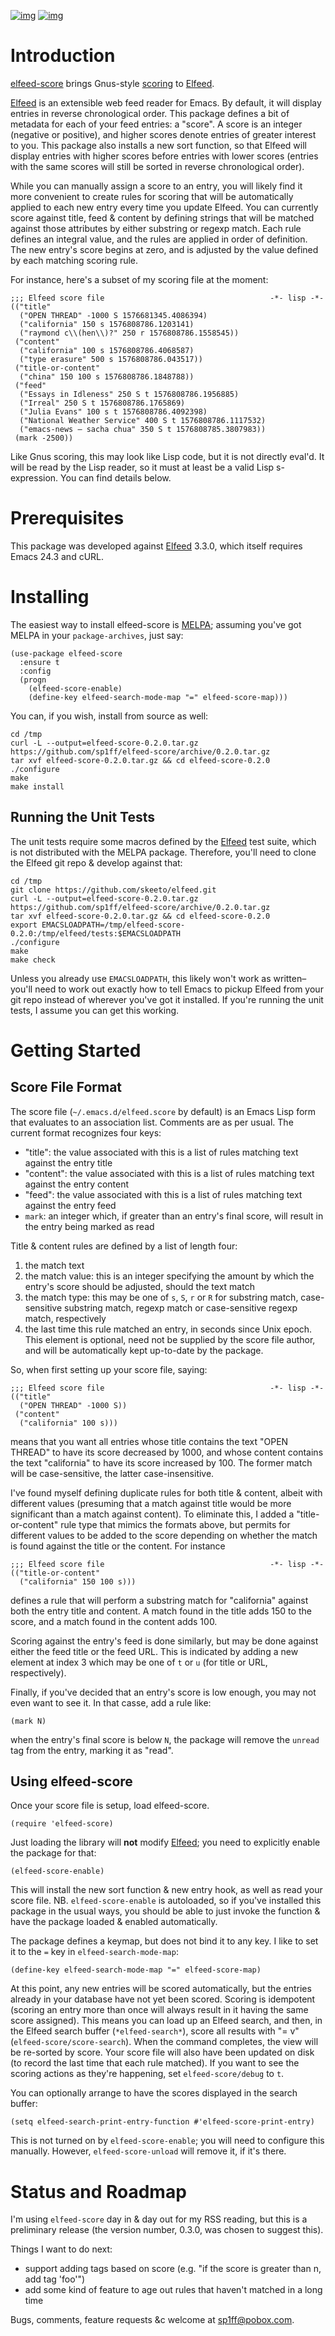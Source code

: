 [![img](https://melpa.org/packages/elfeed-score-badge.svg)](https://melpa.org/#/elfeed-score)
[![img](https://stable.melpa.org/packages/elfeed-score-badge.svg)](https://stable.melpa.org/#/elfeed-score)

# Introduction

[elfeed-score](https://github.com/sp1ff/elfeed-score) brings Gnus-style [scoring](https://www.gnu.org/software/emacs/manual/html_node/gnus/Scoring.html#Scoring) to [Elfeed](https://github.com/skeeto/elfeed).

[Elfeed](https://github.com/skeeto/elfeed) is an extensible web feed reader for Emacs. By default, it will display entries in reverse chronological order. This package defines a bit of metadata for each of your feed entries: a "score". A score is an integer (negative or positive), and higher scores denote entries of greater interest to you. This package also installs a new sort function, so that Elfeed will display entries with higher scores before entries with lower scores (entries with the same scores will still be sorted in reverse chronological order).

While you can manually assign a score to an entry, you will likely find it more convenient to create rules for scoring that will be automatically applied to each new entry every time you update Elfeed. You can currently score against title, feed & content by defining strings that will be matched against those attributes by either substring or regexp match. Each rule defines an integral value, and the rules are applied in order of definition. The new entry's score begins at zero, and is adjusted by the value defined by each matching scoring rule.

For instance, here's a subset of my scoring file at the moment:

    ;;; Elfeed score file                                     -*- lisp -*-
    (("title"
      ("OPEN THREAD" -1000 S 1576681345.4086394)
      ("california" 150 s 1576808786.1203141)
      ("raymond c\\(hen\\)?" 250 r 1576808786.1558545))
     ("content"
      ("california" 100 s 1576808786.4068587)
      ("type erasure" 500 s 1576808786.043517))
     ("title-or-content"
      ("china" 150 100 s 1576808786.1848788))
     ("feed"
      ("Essays in Idleness" 250 S t 1576808786.1956885)
      ("Irreal" 250 S t 1576808786.1765869)
      ("Julia Evans" 100 s t 1576808786.4092398)
      ("National Weather Service" 400 S t 1576808786.1117532)
      ("emacs-news – sacha chua" 350 S t 1576808785.3807983))
     (mark -2500))

Like Gnus scoring, this may look like Lisp code, but it is not directly eval'd. It will be read by the Lisp reader, so it must at least be a valid Lisp s-expression. You can find details below.

# Prerequisites

This package was developed against [Elfeed](https://github.com/skeeto/elfeed) 3.3.0, which itself requires Emacs 24.3 and cURL.

# Installing

The easiest way to install elfeed-score is [MELPA](https://github.com/melpa/melpa); assuming you've got MELPA in your `package-archives`, just say:

    (use-package elfeed-score
      :ensure t
      :config
      (progn
        (elfeed-score-enable)
        (define-key elfeed-search-mode-map "=" elfeed-score-map)))

You can, if you wish, install from source as well:

    cd /tmp
    curl -L --output=elfeed-score-0.2.0.tar.gz https://github.com/sp1ff/elfeed-score/archive/0.2.0.tar.gz
    tar xvf elfeed-score-0.2.0.tar.gz && cd elfeed-score-0.2.0
    ./configure
    make
    make install

## Running the Unit Tests

The unit tests require some macros defined by the [Elfeed](https://github.com/skeeto/elfeed) test suite, which is not distributed with the MELPA package. Therefore, you'll need to clone the Elfeed git repo & develop against that:

    cd /tmp
    git clone https://github.com/skeeto/elfeed.git
    curl -L --output=elfeed-score-0.2.0.tar.gz https://github.com/sp1ff/elfeed-score/archive/0.2.0.tar.gz
    tar xvf elfeed-score-0.2.0.tar.gz && cd elfeed-score-0.2.0
    export EMACSLOADPATH=/tmp/elfeed-score-0.2.0:/tmp/elfeed/tests:$EMACSLOADPATH
    ./configure
    make
    make check

Unless you already use `EMACSLOADPATH`, this likely won't work as written&#x2013; you'll need to work out exactly how to tell Emacs to pickup Elfeed from your git repo instead of wherever you've got it installed. If you're running the unit tests, I assume you can get this working.

# Getting Started

## Score File Format

The score file (`~/.emacs.d/elfeed.score` by default) is an Emacs Lisp form that evaluates to an association list. Comments are as per usual. The current format recognizes four keys:

-   "title": the value associated with this is a list of rules matching text against the entry title
-   "content": the value associated with this is a list of rules matching text against the entry content
-   "feed": the value associated with this is a list of rules matching text against the entry feed
-   `mark`: an integer which, if greater than an entry's final score, will result in the entry being marked as read

Title & content rules are defined by a list of length four:

1.  the match text
2.  the match value: this is an integer specifying the amount by which the entry's score should be adjusted, should the text match
3.  the match type: this may be one of `s`, `S`, `r` or `R` for substring match, case-sensitive substring match, regexp match or case-sensitive regexp match, respectively
4.  the last time this rule matched an entry, in seconds since Unix epoch. This element is optional, need not be supplied by the score file author, and will be automatically kept up-to-date by the package.

So, when first setting up your score file, saying:

    ;;; Elfeed score file                                     -*- lisp -*-
    (("title"
      ("OPEN THREAD" -1000 S))
     ("content"
      ("california" 100 s)))

means that you want all entries whose title contains the text "OPEN THREAD" to have its score decreased by 1000, and whose content contains the text "california" to have its score increased by 100. The former match will be case-sensitive, the latter case-insensitive.

I've found myself defining duplicate rules for both title & content, albeit with different values (presuming that a match against title would be more significant than a match against content). To eliminate this, I added a "title-or-content" rule type that mimics the formats above, but permits for different values to be added to the score depending on whether the match is found against the title or the content. For instance

    ;;; Elfeed score file                                     -*- lisp -*-
    (("title-or-content"
      ("california" 150 100 s)))

defines a rule that will perform a substring match for "california" against both the entry title and content.  A match found in the title adds 150 to the score, and a match found in the content adds 100.

Scoring against the entry's feed is done similarly, but may be done against either the feed title or the feed URL. This is indicated by adding a new element at index 3 which may be one of `t` or `u` (for title or URL, respectively).

Finally, if you've decided that an entry's score is low enough, you may not even want to see it. In that casse, add a rule like:

    (mark N)

when the entry's final score is below `N`, the package will remove the `unread` tag from the entry, marking it as "read".

## Using elfeed-score

Once your score file is setup, load elfeed-score. 

    (require 'elfeed-score)

Just loading the library will **not** modify [Elfeed](https://gitub.com/skeeto/elfeed); you need to explicitly enable the package for that:

    (elfeed-score-enable)

This will install the new sort function & new entry hook, as well as read your score file. NB. `elfeed-score-enable` is autoloaded, so if you've installed this package in the usual ways, you should be able to just invoke the function & have the package loaded & enabled automatically.

The package defines a keymap, but does not bind it to any key. I like to set it to the `=` key in `elfeed-search-mode-map`:

    (define-key elfeed-search-mode-map "=" elfeed-score-map)

At this point, any <span class="underline">new</span> entries will be scored automatically, but the entries already in your database have not yet been scored. Scoring is idempotent (scoring an entry more than once will always result in it having the same score assigned). This means you can load up an Elfeed search, and then, in the Elfeed search buffer (`*elfeed-search*`), score all results with "= v" (`elfeed-score/score-search`). When the command completes, the view will be re-sorted by score. Your score file will also have been updated on disk (to record the last time that each rule matched).  If you want to see the scoring actions as they're happening, set `elfeed-score/debug` to `t`.

You can optionally arrange to have the scores displayed in the search buffer:

    (setq elfeed-search-print-entry-function #'elfeed-score-print-entry)

This is not turned on by `elfeed-score-enable`; you will need to configure this manually. However, `elfeed-score-unload` will remove it, if it's there.

# Status and Roadmap

I'm using `elfeed-score` day in & day out for my RSS reading, but this is a preliminary release (the version number, 0.3.0, was chosen to suggest this).

Things I want to do next:

-   support adding tags based on score (e.g. "if the score is greater than <span class="underline">n</span>, add tag 'foo'")
-   add some kind of feature to age out rules that haven't matched in a long time

Bugs, comments, feature requests &c welcome at [sp1ff@pobox.com](sp1ff@pobox.com).